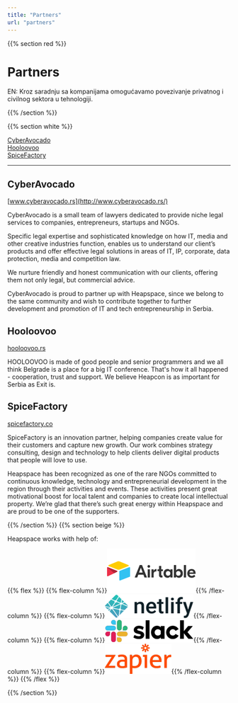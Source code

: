```yaml
---
title: "Partners"
url: "partners"
---
```


{{% section red %}}

# Partners

EN: Kroz saradnju sa kompanijama omogućavamo povezivanje privatnog i civilnog sektora u tehnologiji.

{{% /section %}}

{{% section white %}}

[CyberAvocado](#cyberavocado)<br>
[Hooloovoo](#hooloovoo)<br>
[SpiceFactory](#spicefactory)<br>

---

## CyberAvocado

[www.cyberavocado.rs](http://www.cyberavocado.rs/)

CyberAvocado is a small team of lawyers dedicated to provide niche legal services to companies, entrepreneurs, startups and NGOs.

Specific legal expertise and sophisticated knowledge on how IT, media and other creative industries function, enables us to understand our client’s products and offer effective legal solutions in areas of IT, IP, corporate, data protection, media and competition law.

We nurture friendly and honest communication with our clients, offering them not only legal, but commercial advice.

CyberAvocado is proud to partner up with Heapspace, since we belong to the same community and wish to contribute together to further development and promotion of IT and tech entrepreneurship in Serbia.


## Hooloovoo

[hooloovoo.rs](https://hooloovoo.rs)

HOOLOOVOO is made of good people and senior programmers and we all think Belgrade is a place for a big IT conference. That's how it all happened - cooperation, trust and support. We believe Heapcon is as important for Serbia as Exit is.

## SpiceFactory

[spicefactory.co](https://spicefactory.co)

SpiceFactory is an innovation partner, helping companies create value for their customers and capture new growth. Our work combines strategy consulting, design and technology to help clients deliver digital products that people will love to use.

Heapspace has been recognized as one of the rare NGOs committed to continuous knowledge, technology and entrepreneurial development in the region through their activities and events. These activities present great motivational boost for local talent and companies to create local intellectual property. We’re glad that there’s such great energy within Heapspace and are proud to be one of the supporters.

{{% /section %}}
{{% section beige %}}

Heapspace works with help of:

{{% flex %}}
{{% flex-column %}}[![](airtable.png)](https://airtable.com){{% /flex-column %}}
{{% flex-column %}}[![](netlify.png)](https://netlify.com){{% /flex-column %}}
{{% flex-column %}}[![](slack.png)](https://slack.com){{% /flex-column %}}
{{% flex-column %}}[![](zapier.png)](https://zapier.com){{% /flex-column %}}
{{% /flex %}}

{{% /section %}}